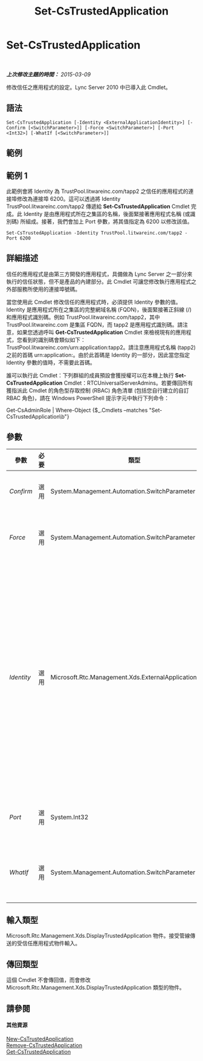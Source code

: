 ﻿---
title: Set-CsTrustedApplication
TOCTitle: Set-CsTrustedApplication
ms:assetid: 35b2812b-43da-4a0a-88dc-960f3cab0dfc
ms:mtpsurl: https://technet.microsoft.com/zh-tw/library/Gg425840(v=OCS.15)
ms:contentKeyID: 49290561
ms.date: 08/10/2015
mtps_version: v=OCS.15
ms.translationtype: HT
---

# Set-CsTrustedApplication

 

_**上次修改主題的時間：** 2015-03-09_

修改信任之應用程式的設定。Lync Server 2010 中已導入此 Cmdlet。

## 語法

    Set-CsTrustedApplication [-Identity <ExternalApplicationIdentity>] [-Confirm [<SwitchParameter>]] [-Force <SwitchParameter>] [-Port <Int32>] [-WhatIf [<SwitchParameter>]]

## 範例

## 範例 1

此範例會將 Identity 為 TrustPool.litwareinc.com/tapp2 之信任的應用程式的連接埠修改為連接埠 6200。這可以透過將 Identity TrustPool.litwareinc.com/tapp2 傳遞給 **Set-CsTrustedApplication** Cmdlet 完成。此 Identity 是由應用程式所在之集區的名稱，後面緊接著應用程式名稱 (或識別碼) 所組成。接著，我們會加上 Port 參數，將其值指定為 6200 以修改該值。

    Set-CsTrustedApplication -Identity TrustPool.litwareinc.com/tapp2 -Port 6200

## 詳細描述

信任的應用程式是由第三方開發的應用程式，具備做為 Lync Server 之一部分來執行的信任狀態，但不是產品的內建部分。此 Cmdlet 可讓您修改執行應用程式之外部服務所使用的連接埠號碼。

當您使用此 Cmdlet 修改信任的應用程式時，必須提供 Identity 參數的值。Identity 是應用程式所在之集區的完整網域名稱 (FQDN)，後面緊接著正斜線 (/) 和應用程式識別碼。例如 TrustPool.litwareinc.com/tapp2，其中 TrustPool.litwareinc.com 是集區 FQDN，而 tapp2 是應用程式識別碼。請注意，如果您透過呼叫 **Get-CsTrustedApplication** Cmdlet 來檢視現有的應用程式，您看到的識別碼會類似如下：TrustPool.litwareinc.com/urn:application:tapp2。請注意應用程式名稱 (tapp2) 之前的首碼 urn:application:。由於此首碼是 Identity 的一部分，因此當您指定 Identity 參數的值時，不需要此首碼。

誰可以執行此 Cmdlet：下列群組的成員預設會獲授權可以在本機上執行 **Set-CsTrustedApplication** Cmdlet：RTCUniversalServerAdmins。若要傳回所有獲指派此 Cmdlet 的角色型存取控制 (RBAC) 角色清單 (包括您自行建立的自訂 RBAC 角色)，請在 Windows PowerShell 提示字元中執行下列命令：

Get-CsAdminRole | Where-Object {$\_.Cmdlets –matches "Set-CsTrustedApplication\\b"}

## 參數


<table>
<colgroup>
<col style="width: 25%" />
<col style="width: 25%" />
<col style="width: 25%" />
<col style="width: 25%" />
</colgroup>
<thead>
<tr class="header">
<th>參數</th>
<th>必要</th>
<th>類型</th>
<th>說明</th>
</tr>
</thead>
<tbody>
<tr class="odd">
<td><p><em>Confirm</em></p></td>
<td><p>選用</p></td>
<td><p>System.Management.Automation.SwitchParameter</p></td>
<td><p>在執行命令前先提示確認。</p></td>
</tr>
<tr class="even">
<td><p><em>Force</em></p></td>
<td><p>選用</p></td>
<td><p>System.Management.Automation.SwitchParameter</p></td>
<td><p>隱藏變更前所顯示的確認提示。</p></td>
</tr>
<tr class="odd">
<td><p><em>Identity</em></p></td>
<td><p>選用</p></td>
<td><p>Microsoft.Rtc.Management.Xds.ExternalApplicationIdentity</p></td>
<td><p>您要修改之信任的應用程式的唯一識別碼。Identity 值必須以 &lt;集區 FQDN&gt;/&lt;應用程式識別碼&gt; 格式輸入，其中「集區 FQDN」是應用程式所在之集區的 FQDN，而「應用程式識別碼」是應用程式的名稱。</p></td>
</tr>
<tr class="even">
<td><p><em>Port</em></p></td>
<td><p>選用</p></td>
<td><p>System.Int32</p></td>
<td><p>將會執行應用程式的連接埠號碼。</p></td>
</tr>
<tr class="odd">
<td><p><em>WhatIf</em></p></td>
<td><p>選用</p></td>
<td><p>System.Management.Automation.SwitchParameter</p></td>
<td><p>說明執行命令時若不實際執行命令的後果。</p></td>
</tr>
</tbody>
</table>


## 輸入類型

Microsoft.Rtc.Management.Xds.DisplayTrustedApplication 物件。接受管線傳送的受信任應用程式物件輸入。

## 傳回類型

這個 Cmdlet 不會傳回值，而會修改 Microsoft.Rtc.Management.Xds.DisplayTrustedApplication 類型的物件。

## 請參閱

#### 其他資源

[New-CsTrustedApplication](new-cstrustedapplication.md)  
[Remove-CsTrustedApplication](remove-cstrustedapplication.md)  
[Get-CsTrustedApplication](get-cstrustedapplication.md)

